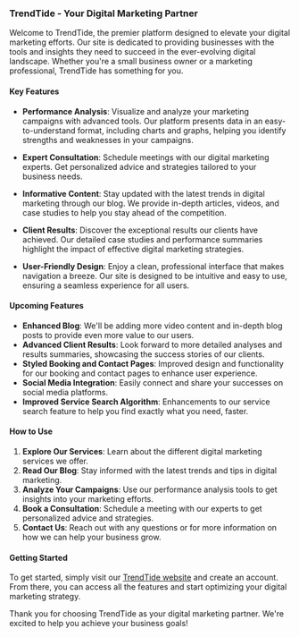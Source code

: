 ### TrendTide - Your Digital Marketing Partner

Welcome to TrendTide, the premier platform designed to elevate your digital marketing efforts. Our site is dedicated to providing businesses with the tools and insights they need to succeed in the ever-evolving digital landscape. Whether you're a small business owner or a marketing professional, TrendTide has something for you.

#### Key Features

- **Performance Analysis**: Visualize and analyze your marketing campaigns with advanced tools. Our platform presents data in an easy-to-understand format, including charts and graphs, helping you identify strengths and weaknesses in your campaigns.

- **Expert Consultation**: Schedule meetings with our digital marketing experts. Get personalized advice and strategies tailored to your business needs.

- **Informative Content**: Stay updated with the latest trends in digital marketing through our blog. We provide in-depth articles, videos, and case studies to help you stay ahead of the competition.

- **Client Results**: Discover the exceptional results our clients have achieved. Our detailed case studies and performance summaries highlight the impact of effective digital marketing strategies.

- **User-Friendly Design**: Enjoy a clean, professional interface that makes navigation a breeze. Our site is designed to be intuitive and easy to use, ensuring a seamless experience for all users.

#### Upcoming Features

- **Enhanced Blog**: We'll be adding more video content and in-depth blog posts to provide even more value to our users.
- **Advanced Client Results**: Look forward to more detailed analyses and results summaries, showcasing the success stories of our clients.
- **Styled Booking and Contact Pages**: Improved design and functionality for our booking and contact pages to enhance user experience.
- **Social Media Integration**: Easily connect and share your successes on social media platforms.
- **Improved Service Search Algorithm**: Enhancements to our service search feature to help you find exactly what you need, faster.

#### How to Use

1. **Explore Our Services**: Learn about the different digital marketing services we offer.
2. **Read Our Blog**: Stay informed with the latest trends and tips in digital marketing.
3. **Analyze Your Campaigns**: Use our performance analysis tools to get insights into your marketing efforts.
4. **Book a Consultation**: Schedule a meeting with our experts to get personalized advice and strategies.
5. **Contact Us**: Reach out with any questions or for more information on how we can help your business grow.

#### Getting Started

To get started, simply visit our [TrendTide website](https://aminebes.github.io/ttide) and create an account. From there, you can access all the features and start optimizing your digital marketing strategy.

Thank you for choosing TrendTide as your digital marketing partner. We're excited to help you achieve your business goals!
